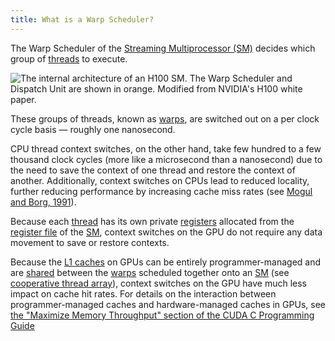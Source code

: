 ```yaml
---
title: What is a Warp Scheduler?
---
```


The Warp Scheduler of the
[Streaming Multiprocessor (SM)](/device-hardware/streaming-multiprocessor)
decides which group of [threads](/device-software/thread) to
execute.

![The internal architecture of an H100 SM. The Warp Scheduler and Dispatch Unit are shown in orange. Modified from NVIDIA's [H100 white paper](https://resources.nvidia.com/en-us-tensor-core).](https://modal-cdn.com/gpu-glossary/terminal-gh100-sm.svg)

These groups of threads, known as [warps](/device-software/warp),
are switched out on a per clock cycle basis — roughly one nanosecond.

CPU thread context switches, on the other hand, take few hundred to a few
thousand clock cycles (more like a microsecond than a nanosecond) due to the
need to save the context of one thread and restore the context of another.
Additionally, context switches on CPUs lead to reduced locality, further
reducing performance by increasing cache miss rates (see
[Mogul and Borg, 1991](https://www.researchgate.net/publication/220938995_The_Effect_of_Context_Switches_on_Cache_Performance)).

Because each [thread](/device-software/thread) has its own private
[registers](/device-software/registers) allocated from the
[register file](/device-hardware/register-file) of the
[SM](/device-hardware/streaming-multiprocessor), context switches
on the GPU do not require any data movement to save or restore contexts.

Because the [L1 caches](/device-hardware/l1-data-cache) on GPUs can
be entirely programmer-managed and are
[shared](/device-software/shared-memory) between the
[warps](/device-software/warp) scheduled together onto an
[SM](/device-hardware/streaming-multiprocessor) (see
[cooperative thread array](/device-software/cooperative-thread-array)),
context switches on the GPU have much less impact on cache hit rates. For
details on the interaction between programmer-managed caches and
hardware-managed caches in GPUs, see
[the "Maximize Memory Throughput" section of the CUDA C Programming Guide](https://docs.nvidia.com/cuda/cuda-c-programming-guide/index.html#maximize-memory-throughput)

